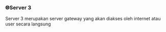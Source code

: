 ### 🌐Server 3
Server 3 merupakan server gateway yang akan diakses oleh internet atau user secara langsung